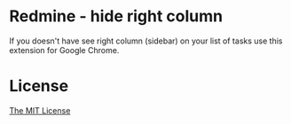 # Redmine - hide right column

If you doesn't have see right column (sidebar) on your list of tasks use this extension for Google Chrome.

# License

[The MIT License][0]

[0]: http://piecioshka.mit-license.org/